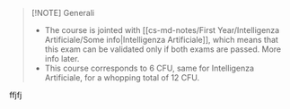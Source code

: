 

> [!NOTE] Generali
>  - The course is jointed with [[cs-md-notes/First Year/Intelligenza Artificiale/Some info|Intelligenza Artificiale]], which means that this exam can be validated only if both exams are passed. More info later.
>  - This course corresponds to 6 CFU, same for Intelligenza Artificiale, for a whopping total of 12 CFU.


ffjfj